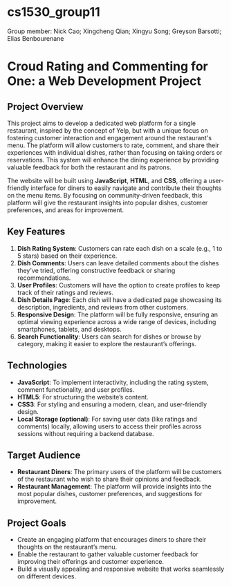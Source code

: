# cs1530_group11

Group member: Nick Cao; Xingcheng Qian; Xingyu Song; Greyson Barsotti; Elias Benbourenane

# Croud Rating and Commenting for One: a Web Development Project

## Project Overview

This project aims to develop a dedicated web platform for a single restaurant, inspired by the concept of Yelp, but with a unique focus on fostering customer interaction and engagement around the restaurant's menu. The platform will allow customers to rate, comment, and share their experiences with individual dishes, rather than focusing on taking orders or reservations. This system will enhance the dining experience by providing valuable feedback for both the restaurant and its patrons.

The website will be built using **JavaScript**, **HTML**, and **CSS**, offering a user-friendly interface for diners to easily navigate and contribute their thoughts on the menu items. By focusing on community-driven feedback, this platform will give the restaurant insights into popular dishes, customer preferences, and areas for improvement.

## Key Features

1. **Dish Rating System**: Customers can rate each dish on a scale (e.g., 1 to 5 stars) based on their experience.
2. **Dish Comments**: Users can leave detailed comments about the dishes they've tried, offering constructive feedback or sharing recommendations.
3. **User Profiles**: Customers will have the option to create profiles to keep track of their ratings and reviews.
4. **Dish Details Page**: Each dish will have a dedicated page showcasing its description, ingredients, and reviews from other customers.
5. **Responsive Design**: The platform will be fully responsive, ensuring an optimal viewing experience across a wide range of devices, including smartphones, tablets, and desktops.
6. **Search Functionality**: Users can search for dishes or browse by category, making it easier to explore the restaurant’s offerings.

## Technologies

- **JavaScript**: To implement interactivity, including the rating system, comment functionality, and user profiles.
- **HTML5**: For structuring the website’s content.
- **CSS3**: For styling and ensuring a modern, clean, and user-friendly design.
- **Local Storage (optional)**: For saving user data (like ratings and comments) locally, allowing users to access their profiles across sessions without requiring a backend database.

## Target Audience

- **Restaurant Diners**: The primary users of the platform will be customers of the restaurant who wish to share their opinions and feedback.
- **Restaurant Management**: The platform will provide insights into the most popular dishes, customer preferences, and suggestions for improvement.
  
## Project Goals

- Create an engaging platform that encourages diners to share their thoughts on the restaurant’s menu.
- Enable the restaurant to gather valuable customer feedback for improving their offerings and customer experience.
- Build a visually appealing and responsive website that works seamlessly on different devices.
